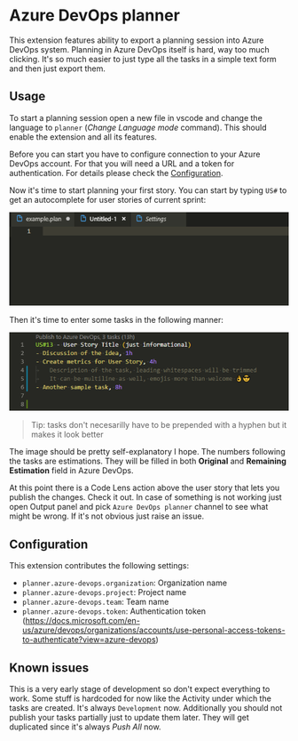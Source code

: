 # Azure DevOps planner

This extension features ability to export a planning session into Azure DevOps system. Planning in Azure DevOps itself is hard, way too much clicking. It's so much easier to just type all the tasks in a simple text form and then just export them.

## Usage

To start a planning session open a new file in vscode and change the language to `planner` (_Change Language mode_ command). This should enable the extension and all its features.

Before you can start you have to configure connection to your Azure DevOps account. For that you will need a URL and a token for authentication. For details please check the [Configuration](#configuration).

Now it's time to start planning your first story. You can start by typing `US#` to get an autocomplete for user stories of current sprint:

![user story autocomplete](images/planner-1.gif)

Then it's time to enter some tasks in the following manner:

![user story autocomplete](images/planner-tasks.png)

> Tip: tasks don't necesarilly have to be prepended with a hyphen but it makes it look better

The image should be pretty self-explanatory I hope. The numbers following the tasks are estimations. They will be filled in both **Original** and **Remaining Estimation** field in Azure DevOps.

At this point there is a Code Lens action above the user story that lets you publish the changes. Check it out. In case of something is not working just open Output panel and pick `Azure DevOps planner` channel to see what might be wrong. If it's not obvious just raise an issue.

## Configuration

This extension contributes the following settings:

* `planner.azure-devops.organization`: Organization name
* `planner.azure-devops.project`: Project name
* `planner.azure-devops.team`: Team name
* `planner.azure-devops.token`: Authentication token (https://docs.microsoft.com/en-us/azure/devops/organizations/accounts/use-personal-access-tokens-to-authenticate?view=azure-devops)

## Known issues

This is a very early stage of development so don't expect everything to work.
Some stuff is hardcoded for now like the Activity under which the tasks are created. It's always `Development` now.
Additionally you should not publish your tasks partially just to update them later. They will get duplicated since it's always _Push All_ now.
